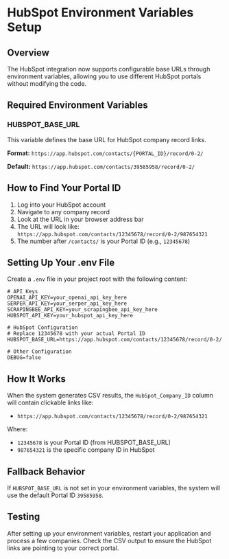 # HubSpot Environment Variables Setup

## Overview
The HubSpot integration now supports configurable base URLs through environment variables, allowing you to use different HubSpot portals without modifying the code.

## Required Environment Variables

### HUBSPOT_BASE_URL
This variable defines the base URL for HubSpot company record links.

**Format:** `https://app.hubspot.com/contacts/{PORTAL_ID}/record/0-2/`

**Default:** `https://app.hubspot.com/contacts/39585958/record/0-2/`

## How to Find Your Portal ID

1. Log into your HubSpot account
2. Navigate to any company record
3. Look at the URL in your browser address bar
4. The URL will look like: `https://app.hubspot.com/contacts/12345678/record/0-2/987654321`
5. The number after `/contacts/` is your Portal ID (e.g., `12345678`)

## Setting Up Your .env File

Create a `.env` file in your project root with the following content:

```env
# API Keys
OPENAI_API_KEY=your_openai_api_key_here
SERPER_API_KEY=your_serper_api_key_here
SCRAPINGBEE_API_KEY=your_scrapingbee_api_key_here
HUBSPOT_API_KEY=your_hubspot_api_key_here

# HubSpot Configuration
# Replace 12345678 with your actual Portal ID
HUBSPOT_BASE_URL=https://app.hubspot.com/contacts/12345678/record/0-2/

# Other Configuration
DEBUG=false
```

## How It Works

When the system generates CSV results, the `HubSpot_Company_ID` column will contain clickable links like:
- `https://app.hubspot.com/contacts/12345678/record/0-2/987654321`

Where:
- `12345678` is your Portal ID (from HUBSPOT_BASE_URL)
- `987654321` is the specific company ID in HubSpot

## Fallback Behavior

If `HUBSPOT_BASE_URL` is not set in your environment variables, the system will use the default Portal ID `39585958`.

## Testing

After setting up your environment variables, restart your application and process a few companies. Check the CSV output to ensure the HubSpot links are pointing to your correct portal. 